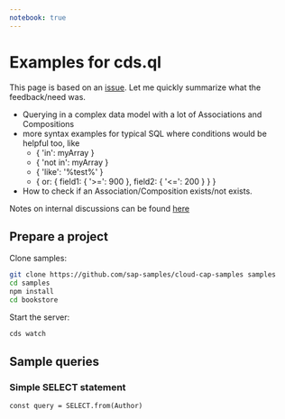 ```yaml
---
notebook: true
---
```

<script setup>
  import NotebookHint from '../.vitepress/theme/components/NotebookHint.vue'
</script>

# Examples for cds.ql


<NotebookHint />

This page is based on an [issue](https://github.com/cap-js/docs/issues/785). Let me quickly summarize what the feedback/need was.

- Querying in a complex data model with a lot of Associations and Compositions
- more syntax examples for typical SQL where conditions would be helpful too, like
  - { 'in': myArray }
  - { 'not in': myArray }
  - { 'like': '%test%' }
  - { or: { field1: { '>=': 900 }, field2: { '<=': 200 } } }
- How to check if an Association/Composition exists/not exists.

Notes on internal discussions can be found [here](https://github.tools.sap/cap/docs/issues/723)

## Prepare a project

Clone samples:


```sh
git clone https://github.com/sap-samples/cloud-cap-samples samples
cd samples
npm install
cd bookstore
```


Start the server:

<div class="impl node">

```sh
cds watch
```

</div>

## Sample queries

### Simple SELECT statement

```
const query = SELECT.from(Author)
```

